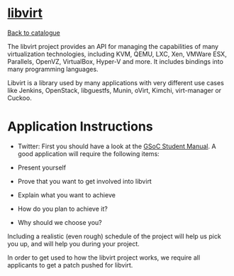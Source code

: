 
# [libvirt](https://libvirt.org/)

[Back to catalogue](../README.md#libvirt)

The libvirt project provides an API for managing the capabilities of many virtualization technologies, including KVM, QEMU, LXC, Xen, VMWare ESX, Parallels, OpenVZ, VirtualBox, Hyper-V and more. It includes bindings into many programming languages.

Libvirt is a library used by many applications with very different use cases like Jenkins, OpenStack, libguestfs, Munin, oVirt, Kimchi, virt-manager or Cuckoo.

# Application Instructions

* Twitter: First you should have a look at the [GSoC Student Manual](http://write.flossmanuals.net/gsocstudentguide/what-is-google-summer-of-code/). A good application will require the following items:

*  Present yourself
*  Prove that you want to get involved into libvirt
*  Explain what you want to achieve
*  How do you plan to achieve it?
*  Why should we choose you?

Including a realistic (even rough) schedule of the project will help us pick you up, and will help you during your project.

In order to get used to how the libvirt project works, we require all applicants to get a patch pushed for libvirt.